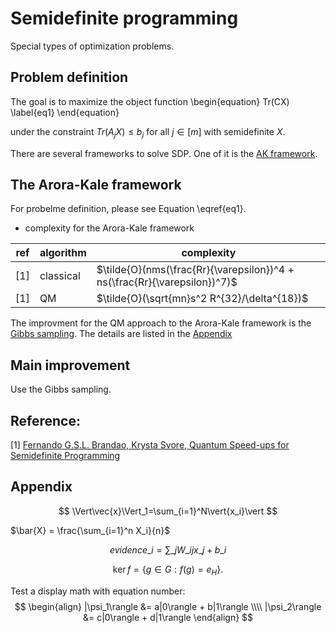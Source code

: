 # Semidefinite programming
Special types of optimization problems.

## Problem definition
The goal is to maximize the object function
\begin{equation}
   Tr(CX)
\label{eq1}
\end{equation}

under the constraint $Tr(A_j X)\le b_j$ for all $j \in [m]$ with semidefinite $X$.

There are several frameworks to solve SDP. One of it is the [AK framework](#AKframe).

## <a id="AKframe" />The Arora-Kale framework
For probelme definition, please see Equation \eqref{eq1}.
* complexity for the Arora-Kale framework

| ref | algorithm   |  complexity |
| --- | ---- |  ------ |
| [1] | classical  |  $\tilde{O}(nms(\frac{Rr}{\varepsilon})^4 + ns(\frac{Rr}{\varepsilon})^7)$ |
| [1] | QM   |  $\tilde{O}(\sqrt{mn}s^2 R^{32}/\delta^{18})$       |

The improvment for the QM approach to the Arora-Kale framework is the [Gibbs sampling](#improvement).
The details are listed in the [Appendix](#details)


## <a id="improvement" />Main improvement
Use the Gibbs sampling.
    
    
## Reference:
[1] [Fernando G.S.L. Brandao, Krysta Svore, Quantum Speed-ups for Semidefinite Programming](https://arxiv.org/abs/1609.05537)


## <a name="details" />Appendix
$$ \Vert\vec{x}\Vert_1=\sum_{i=1}^N\vert{x_i}\vert $$

$\bar{X} = \frac{\sum_{i=1}^n X_i}{n}$

$$ evidence\_{i}=\sum\_{j}W\_{ij}x\_{j}+b\_{i} $$

$$
\operatorname{ker} f=\{g\in G:f(g)=e_{H}\}{\mbox{.}}
$$

Test a display math with equation number:
$$
  \begin{align}
    |\psi_1\rangle &= a|0\rangle + b|1\rangle \\\\
    |\psi_2\rangle &= c|0\rangle + d|1\rangle       
  \end{align}
$$
